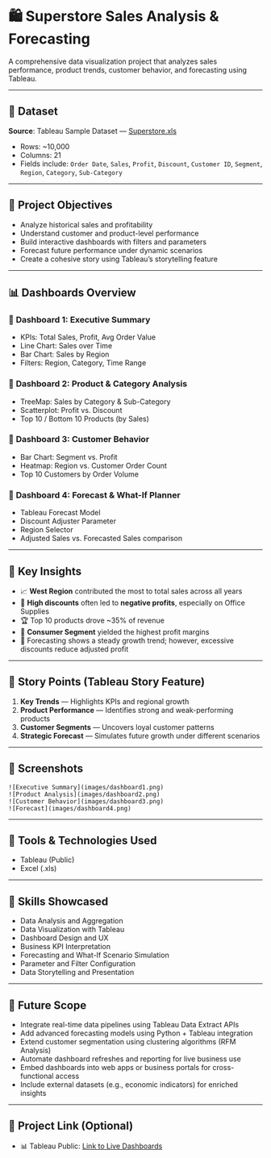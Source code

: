 # 🛍️ Superstore Sales Analysis & Forecasting

A comprehensive data visualization project that analyzes sales performance, product trends, customer behavior, and forecasting using Tableau.

---

## 📁 Dataset

**Source**: Tableau Sample Dataset — [Superstore.xls](https://community.tableau.com/s/question/0D54T00000CWeBcSAL/sample-superstore-sales-excelxls)

- Rows: \~10,000
- Columns: 21
- Fields include: `Order Date`, `Sales`, `Profit`, `Discount`, `Customer ID`, `Segment`, `Region`, `Category`, `Sub-Category`

---

## 🧭 Project Objectives

- Analyze historical sales and profitability
- Understand customer and product-level performance
- Build interactive dashboards with filters and parameters
- Forecast future performance under dynamic scenarios
- Create a cohesive story using Tableau’s storytelling feature

---

## 📊 Dashboards Overview

### 📌 **Dashboard 1: Executive Summary**

- KPIs: Total Sales, Profit, Avg Order Value
- Line Chart: Sales over Time
- Bar Chart: Sales by Region
- Filters: Region, Category, Time Range

### 📌 **Dashboard 2: Product & Category Analysis**

- TreeMap: Sales by Category & Sub-Category
- Scatterplot: Profit vs. Discount
- Top 10 / Bottom 10 Products (by Sales)

### 📌 **Dashboard 3: Customer Behavior**

- Bar Chart: Segment vs. Profit
- Heatmap: Region vs. Customer Order Count
- Top 10 Customers by Order Volume

### 📌 **Dashboard 4: Forecast & What-If Planner**

- Tableau Forecast Model
- Discount Adjuster Parameter
- Region Selector
- Adjusted Sales vs. Forecasted Sales comparison

---

## 🧠 Key Insights

- 📈 **West Region** contributed the most to total sales across all years
- 💸 **High discounts** often led to **negative profits**, especially on Office Supplies
- 🏆 Top 10 products drove \~35% of revenue
- 👥 **Consumer Segment** yielded the highest profit margins
- 🔮 Forecasting shows a steady growth trend; however, excessive discounts reduce adjusted profit

---

## 📖 Story Points (Tableau Story Feature)

1. **Key Trends** — Highlights KPIs and regional growth
2. **Product Performance** — Identifies strong and weak-performing products
3. **Customer Segments** — Uncovers loyal customer patterns
4. **Strategic Forecast** — Simulates future growth under different scenarios

---

## 📸 Screenshots

```
![Executive Summary](images/dashboard1.png)
![Product Analysis](images/dashboard2.png)
![Customer Behavior](images/dashboard3.png)
![Forecast](images/dashboard4.png)
```

---

## 🚀 Tools & Technologies Used

- Tableau (Public)
- Excel (.xls)

---

## 🧰 Skills Showcased

- Data Analysis and Aggregation
- Data Visualization with Tableau
- Dashboard Design and UX
- Business KPI Interpretation
- Forecasting and What-If Scenario Simulation
- Parameter and Filter Configuration
- Data Storytelling and Presentation

---

## 🔭 Future Scope

- Integrate real-time data pipelines using Tableau Data Extract APIs
- Add advanced forecasting models using Python + Tableau integration
- Extend customer segmentation using clustering algorithms (RFM Analysis)
- Automate dashboard refreshes and reporting for live business use
- Embed dashboards into web apps or business portals for cross-functional access
- Include external datasets (e.g., economic indicators) for enriched insights

---

## 📎 Project Link (Optional)

- 📊 Tableau Public: [Link to Live Dashboards](#)


